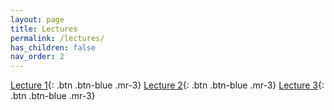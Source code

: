 ```yaml
---
layout: page
title: Lectures
permalink: /lectures/
has_children: false
nav_order: 2
---
```


[Lecture 1](https://raw.githubusercontent.com/bayreuth-politics/CI23/main/docs/lectures/CI_23_Bayreuth_Week1.pdf){: .btn .btn-blue .mr-3}
[Lecture 2](https://raw.githubusercontent.com/bayreuth-politics/CI23/main/docs/lectures/CI_23_Bayreuth_Lecture_2.pdf){: .btn .btn-blue .mr-3}
[Lecture 3](https://raw.githubusercontent.com/bayreuth-politics/CI23/main/docs/lectures/CI_23_Slides_Bayreuth_Week3.pdf){: .btn .btn-blue .mr-3}

